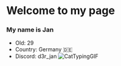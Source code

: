 # Welcome to my page
### My name is Jan

- Old: 29
- Country: Germany 🇩🇪
- Discord: d3r_jan
![CatTypingGIF](https://github.com/JanGastmann/JanGastmann/assets/140593990/2982890d-27fc-46ea-96fc-a2a52671e168)




<!---
JanGastmann/JanGastmann is a ✨ special ✨ repository because its `README.md` (this file) appears on your GitHub profile.
You can click the Preview link to take a look at your changes.
--->

